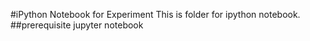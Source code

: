 #iPython Notebook for Experiment
This is folder for ipython notebook.
##prerequisite
jupyter notebook
